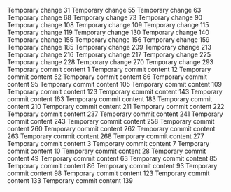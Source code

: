 Temporary change 31
Temporary change 55
Temporary change 63
Temporary change 68
Temporary change 73
Temporary change 90
Temporary change 108
Temporary change 109
Temporary change 115
Temporary change 119
Temporary change 130
Temporary change 140
Temporary change 155
Temporary change 156
Temporary change 159
Temporary change 185
Temporary change 209
Temporary change 213
Temporary change 216
Temporary change 217
Temporary change 225
Temporary change 228
Temporary change 270
Temporary change 293
Temporary commit content 1
Temporary commit content 12
Temporary commit content 52
Temporary commit content 86
Temporary commit content 95
Temporary commit content 105
Temporary commit content 109
Temporary commit content 123
Temporary commit content 143
Temporary commit content 163
Temporary commit content 183
Temporary commit content 210
Temporary commit content 211
Temporary commit content 222
Temporary commit content 237
Temporary commit content 241
Temporary commit content 243
Temporary commit content 258
Temporary commit content 260
Temporary commit content 262
Temporary commit content 263
Temporary commit content 268
Temporary commit content 277
Temporary commit content 3
Temporary commit content 7
Temporary commit content 10
Temporary commit content 28
Temporary commit content 49
Temporary commit content 63
Temporary commit content 85
Temporary commit content 86
Temporary commit content 93
Temporary commit content 98
Temporary commit content 123
Temporary commit content 133
Temporary commit content 139
